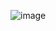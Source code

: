 ![image](https://github.com/PATMESH/Project2022/assets/101879714/2fd08d44-1007-4114-8f49-043df6af37a1)
